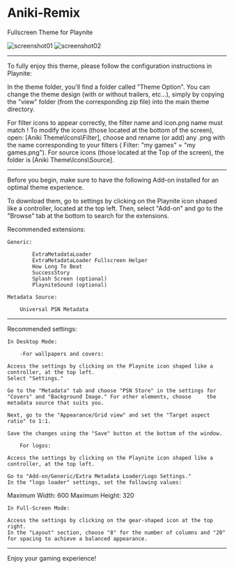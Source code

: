 # Aniki-Remix
Fullscreen Theme for Playnite

![screenshot01](https://github.com/Mike-Aniki/Aniki-Remix/assets/159768785/96c3d2d0-9b73-4580-8b4c-a635ad83c5e5)
![screenshot02](https://github.com/Mike-Aniki/Aniki-Remix/assets/159768785/2e4dba4c-b904-422f-88fd-9e8f0ada6494)
___________________________________________________________________________
To fully enjoy this theme, please follow the configuration instructions in Playnite:

In the theme folder, you'll find a folder called "Theme Option". You can change the theme design (with or without trailers, etc...), simply by copying the "view" folder (from the corresponding zip file) into the main theme directory.

For filter icons to appear correctly, the filter name and icon.png name must match !
To modify the icons (those located at the bottom of the screen), open: [Aniki Theme\Icons\Filter], choose and rename (or add) any .png with the name corresponding to your filters ( Filter: "my games" = "my games.png"). 
For source icons (those located at the Top of the screen), the folder is [Aniki Theme\Icons\Source].

___________________________________________________________________________

Before you begin, make sure to have the following Add-on installed for an optimal theme experience.

To download them, go to settings by clicking on the Playnite icon shaped like a controller, located at the top left. Then, select "Add-on" and go to the "Browse" tab at the bottom to search for the extensions.


Recommended extensions:

	Generic:

    		ExtraMetadataLoader
    		ExtraMetadataLoader Fullscreen Helper
    		How Long To Beat
    		SuccessStory
    		Splash Screen (optional)
    		PlayniteSound (optional)

	Metadata Source:

   		Universal PSN Metadata

___________________________________________________________________________

Recommended settings:

	In Desktop Mode:

    	-For wallpapers and covers:

	Access the settings by clicking on the Playnite icon shaped like a controller, at the top left.
	Select "Settings."

	Go to the "Metadata" tab and choose "PSN Store" in the settings for "Covers" and "Background Image." For other elements, choose 	the metadata source that suits you.

	Next, go to the "Appearance/Grid view" and set the "Target aspect ratio" to 1:1.

	Save the changes using the "Save" button at the bottom of the window.

    	For logos:

	Access the settings by clicking on the Playnite icon shaped like a controller, at the top left.

	Go to "Add-on/Generic/Extra Metadata Loader/Logo Settings."
	In the "logo loader" settings, set the following values:

  Maximum Width: 600
  Maximum Height: 320

	In Full-Screen Mode:

	Access the settings by clicking on the gear-shaped icon at the top right.
	In the "Layout" section, choose "8" for the number of columns and "20" for spacing to achieve a balanced appearance.
___________________________________________________________________________

Enjoy your gaming experience!
